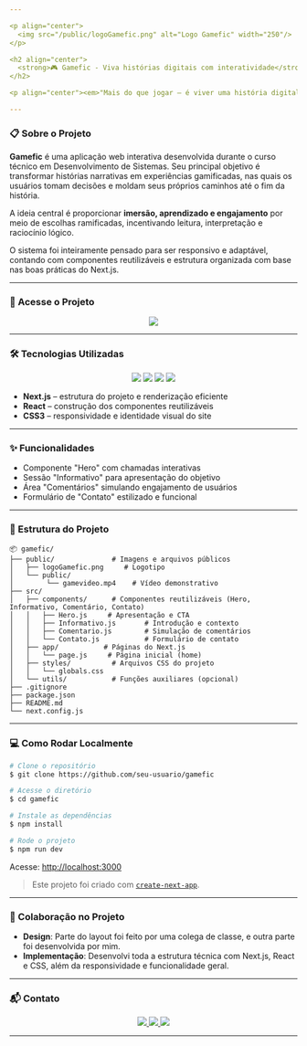 ```yaml
---

<p align="center">
  <img src="/public/logoGamefic.png" alt="Logo Gamefic" width="250"/>
</p>

<h2 align="center">
  <strong>🎮 Gamefic - Viva histórias digitais com interatividade</strong>
</h2>

<p align="center"><em>"Mais do que jogar — é viver uma história digital!"</em></p>

---
```


### 📋 Sobre o Projeto

**Gamefic** é uma aplicação web interativa desenvolvida durante o curso técnico em Desenvolvimento de Sistemas. Seu principal objetivo é transformar histórias narrativas em experiências gamificadas, nas quais os usuários tomam decisões e moldam seus próprios caminhos até o fim da história.

A ideia central é proporcionar **imersão, aprendizado e engajamento** por meio de escolhas ramificadas, incentivando leitura, interpretação e raciocínio lógico.

O sistema foi inteiramente pensado para ser responsivo e adaptável, contando com componentes reutilizáveis e estrutura organizada com base nas boas práticas do Next.js.

---

### 🚀 Acesse o Projeto

<p align="center">
  <a href="https://gamefic.vercel.app">
    <img src="https://img.shields.io/badge/🔗 Site%20Oficial-gamefic.vercel.app-1B67A4?style=for-the-badge"/>
  </a>
</p>

---

### 🛠 Tecnologias Utilizadas

<div align="center">
  <img src="https://img.shields.io/badge/Status-Conclu%C3%ADdo-1B67A4?style=for-the-badge&logo=vercel&logoColor=white"/>
  <img src="https://img.shields.io/badge/Next.js-000000?style=for-the-badge&logo=next.js&logoColor=white"/>
  <img src="https://img.shields.io/badge/React-20232A?style=for-the-badge&logo=react&logoColor=61DAFB"/>
  <img src="https://img.shields.io/badge/CSS3-1572B6?style=for-the-badge&logo=css3&logoColor=white"/>
</div>

- **Next.js** – estrutura do projeto e renderização eficiente
- **React** – construção dos componentes reutilizáveis
- **CSS3** – responsividade e identidade visual do site

---

### ✨ Funcionalidades

- Componente "Hero" com chamadas interativas
- Sessão "Informativo" para apresentação do objetivo
- Área "Comentários" simulando engajamento de usuários
- Formulário de "Contato" estilizado e funcional

---

### 📁 Estrutura do Projeto

```
📦 gamefic/
├── public/              # Imagens e arquivos públicos
│   ├── logoGamefic.png     # Logotipo
│   └── public/
│        └── gamevideo.mp4    # Vídeo demonstrativo
├── src/
│   ├── components/      # Componentes reutilizáveis (Hero, Informativo, Comentário, Contato)
│   │   ├── Hero.js     # Apresentação e CTA
│   │   ├── Informativo.js       # Introdução e contexto
│   │   ├── Comentario.js        # Simulação de comentários
│   │   └── Contato.js           # Formulário de contato
│   ├── app/           # Páginas do Next.js
│   │   └── page.js     # Página inicial (home)
│   ├── styles/          # Arquivos CSS do projeto
│   │   └── globals.css
│   └── utils/           # Funções auxiliares (opcional)
├── .gitignore
├── package.json
├── README.md
└── next.config.js
```

---

### 💻 Como Rodar Localmente

```bash
# Clone o repositório
$ git clone https://github.com/seu-usuario/gamefic

# Acesse o diretório
$ cd gamefic

# Instale as dependências
$ npm install

# Rode o projeto
$ npm run dev
```

Acesse: [http://localhost:3000](http://localhost:3000)

> Este projeto foi criado com [`create-next-app`](https://github.com/vercel/next.js/tree/canary/packages/create-next-app).

---

### 🤝 Colaboração no Projeto

- **Design**: Parte do layout foi feito por uma colega de classe, e outra parte foi desenvolvida por mim.
- **Implementação**: Desenvolvi toda a estrutura técnica com Next.js, React e CSS, além da responsividade e funcionalidade geral.

---

### 📬 Contato

<p align="center">
  <a href="https://github.com/Ramon-24">
    <img src="https://img.shields.io/badge/GitHub-1B67A4?style=for-the-badge&logo=github&logoColor=white"/>
  </a>
  <a href="https://www.linkedin.com/in/ramonbrandao24">
    <img src="https://img.shields.io/badge/LinkedIn-0A66C2?style=for-the-badge&logo=linkedin&logoColor=white"/>
  </a>
  <a href="https://Ramon_brandao.vercel.app">
    <img src="https://img.shields.io/badge/Portf%C3%B3lio-1B67A4?style=for-the-badge&logo=google-chrome&logoColor=white"/>
  </a>
</p>

---
